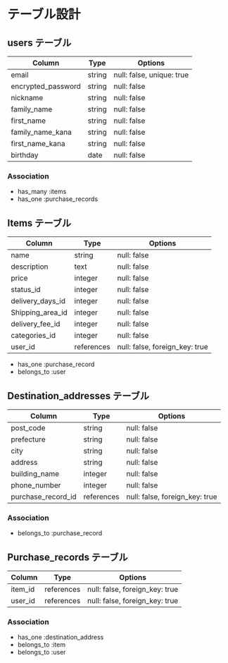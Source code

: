 # テーブル設計

## users テーブル

| Column             | Type        | Options                        |
| ------------------ | ----------- | ------------------------------ |
| email              | string      | null: false, unique: true      |
| encrypted_password | string      | null: false                    |
| nickname           | string      | null: false                    |
| family_name        | string      | null: false                    |
| first_name         | string      | null: false                    |
| family_name_kana   | string      | null: false                    |
| first_name_kana    | string      | null: false                    |
| birthday           | date        | null: false                    |

### Association

- has_many :items
- has_one :purchase_records

## Items テーブル

| Column           | Type       | Options                        |
| ---------------- | ---------- | ------------------------------ |
| name             | string     | null: false                    |
| description      | text       | null: false                    |
| price            | integer    | null: false                    |
| status_id        | integer    | null: false                    |
| delivery_days_id | integer    | null: false                    |
| Shipping_area_id | integer    | null: false                    |
| delivery_fee_id  | integer    | null: false                    |
| categories_id    | integer    | null: false                    |
| user_id          | references | null: false, foreign_key: true |

- has_one :purchase_record
- belongs_to :user


## Destination_addresses テーブル

| Column                 | Type        | Options                        |
| ---------------------- | ----------- | ------------------------------ |
| post_code              | string      | null: false                    |
| prefecture             | string      | null: false                    |
| city                   | string      | null: false                    |
| address                | string      | null: false                    |
| building_name          | integer     | null: false                    |
| phone_number           | integer     | null: false                    |
| purchase_record_id     | references  | null: false, foreign_key: true |

### Association

- belongs_to :purchase_record

## Purchase_records テーブル

| Column                     | Type       | Options                        |
| -------------------------- | ---------- | ------------------------------ |
| item_id                    | references | null: false, foreign_key: true |
| user_id                    | references | null: false, foreign_key: true |

### Association

- has_one :destination_address
- belongs_to :item
- belongs_to :user